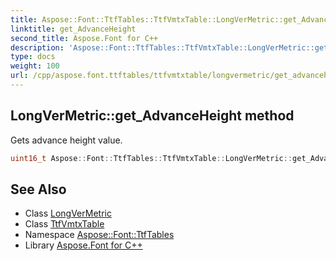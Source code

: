 ```yaml
---
title: Aspose::Font::TtfTables::TtfVmtxTable::LongVerMetric::get_AdvanceHeight method
linktitle: get_AdvanceHeight
second_title: Aspose.Font for C++
description: 'Aspose::Font::TtfTables::TtfVmtxTable::LongVerMetric::get_AdvanceHeight method. Gets advance height value in C++.'
type: docs
weight: 100
url: /cpp/aspose.font.ttftables/ttfvmtxtable/longvermetric/get_advanceheight/
---
```

## LongVerMetric::get_AdvanceHeight method


Gets advance height value.

```cpp
uint16_t Aspose::Font::TtfTables::TtfVmtxTable::LongVerMetric::get_AdvanceHeight() const
```

## See Also

* Class [LongVerMetric](../)
* Class [TtfVmtxTable](../../)
* Namespace [Aspose::Font::TtfTables](../../../)
* Library [Aspose.Font for C++](../../../../)
